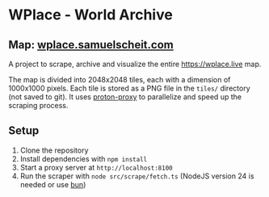 # WPlace - World Archive

## Map: [wplace.samuelscheit.com](https://wplace.samuelscheit.com/)

A project to scrape, archive and visualize the entire https://wplace.live map.

The map is divided into 2048x2048 tiles, each with a dimension of 1000x1000 pixels.
Each tile is stored as a PNG file in the `tiles/` directory (not saved to git).
It uses [proton-proxy](https://github.com/samuelscheit/proton-proxy) to parallelize and speed up the scraping process.

## Setup

1. Clone the repository
2. Install dependencies with `npm install`
3. Start a proxy server at `http://localhost:8100`
4. Run the scraper with `node src/scrape/fetch.ts` (NodeJS version 24 is needed or use [bun](https://bun.sh/))
